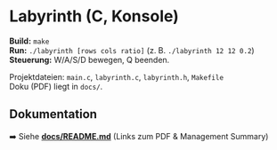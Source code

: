 # Labyrinth (C, Konsole)

**Build:** `make`  
**Run:** `./labyrinth [rows cols ratio]` (z. B. `./labyrinth 12 12 0.2`)  
**Steuerung:** W/A/S/D bewegen, Q beenden.

Projektdateien: `main.c`, `labyrinth.c`, `labyrinth.h`, `Makefile`  
Doku (PDF) liegt in `docs/`.
## Dokumentation
➡️ Siehe **[docs/README.md](docs/README.md)** (Links zum PDF & Management Summary)

